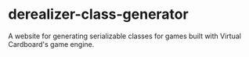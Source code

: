 # derealizer-class-generator
A website for generating serializable classes for games built with Virtual Cardboard's game engine.
